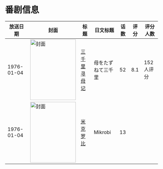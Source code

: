 # 番剧信息

|放送日期|封面|标题|日文标题|话数|评分|评分人数|
|---|---|---|---|---|---|---|
|1976-01-04|<img src="https://lain.bgm.tv/pic/cover/c/ea/11/18254_cUrYm.jpg" alt="封面" style="width:150px;height:200px;object-fit:cover;">|[三千里寻母记](https://bangumi.tv/subject/18254)|母をたずねて三千里|52|8.1|152人评分|
|1976-01-04|<img src="https://lain.bgm.tv/pic/cover/c/a9/6c/538404_9GPtl.jpg" alt="封面" style="width:150px;height:200px;object-fit:cover;">|[米克罗比](https://bangumi.tv/subject/538404)|Mikrobi|13|||
